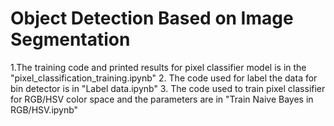 # Object Detection Based on Image Segmentation
1.The training code and printed results for pixel classifier model is in the "pixel_classification_training.ipynb"
2. The code used for label the data for bin detector is in "Label data.ipynb"
3. The code used to train pixel classifier for RGB/HSV color space and the parameters are in "Train Naive Bayes in RGB/HSV.ipynb"
